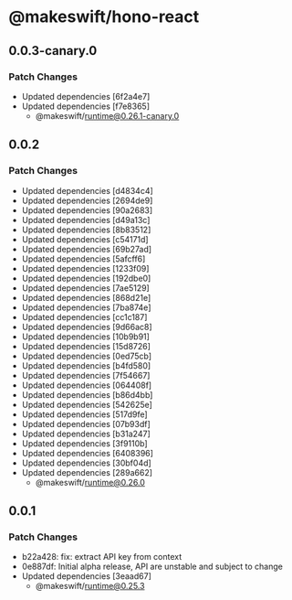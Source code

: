 # @makeswift/hono-react

## 0.0.3-canary.0

### Patch Changes

- Updated dependencies [6f2a4e7]
- Updated dependencies [f7e8365]
  - @makeswift/runtime@0.26.1-canary.0

## 0.0.2

### Patch Changes

- Updated dependencies [d4834c4]
- Updated dependencies [2694de9]
- Updated dependencies [90a2683]
- Updated dependencies [d49a13c]
- Updated dependencies [8b83512]
- Updated dependencies [c54171d]
- Updated dependencies [69b27ad]
- Updated dependencies [5afcff6]
- Updated dependencies [1233f09]
- Updated dependencies [192dbe0]
- Updated dependencies [7ae5129]
- Updated dependencies [868d21e]
- Updated dependencies [7ba874e]
- Updated dependencies [cc1c187]
- Updated dependencies [9d66ac8]
- Updated dependencies [10b9b91]
- Updated dependencies [15d8726]
- Updated dependencies [0ed75cb]
- Updated dependencies [b4fd580]
- Updated dependencies [7f54667]
- Updated dependencies [064408f]
- Updated dependencies [b86d4bb]
- Updated dependencies [542625e]
- Updated dependencies [517d9fe]
- Updated dependencies [07b93df]
- Updated dependencies [b31a247]
- Updated dependencies [3f9110b]
- Updated dependencies [6408396]
- Updated dependencies [30bf04d]
- Updated dependencies [289a662]
  - @makeswift/runtime@0.26.0

## 0.0.1

### Patch Changes

- b22a428: fix: extract API key from context
- 0e887df: Initial alpha release, API are unstable and subject to change
- Updated dependencies [3eaad67]
  - @makeswift/runtime@0.25.3
